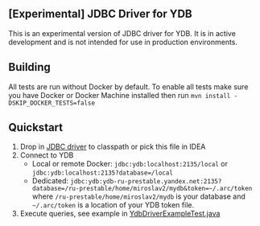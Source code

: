 [Experimental] JDBC Driver for YDB
---
This is an experimental version of JDBC driver for YDB. It is in active development and is not intended for use in production environments.

## Building
All tests are run without Docker by default.
To enable all tests make sure you have Docker or Docker Machine installed then run `mvn install -DSKIP_DOCKER_TESTS=false`

## Quickstart

1) Drop in [JDBC driver](https://repo1.maven.org/maven2/com/yandex/ydb/ydb-sdk-jdbc-uberjar/1.8.0/ydb-sdk-jdbc-uberjar-1.8.0.jar) to classpath or pick this file in IDEA
2) Connect to YDB
   * Local or remote Docker: `jdbc:ydb:localhost:2135/local` or `jdbc:ydb:localhost:2135?database=/local`
   * Dedicated: `jdbc:ydb:ydb-ru-prestable.yandex.net:2135?database=/ru-prestable/home/miroslav2/mydb&token=~/.arc/token` where `/ru-prestable/home/miroslav2/mydb` is your database and `~/.arc/token` is a location of your YDB token file.
3) Execute queries, see example in [YdbDriverExampleTest.java](src/test/java/com/yandex/ydb/jdbc/YdbDriverExampleTest.java)
